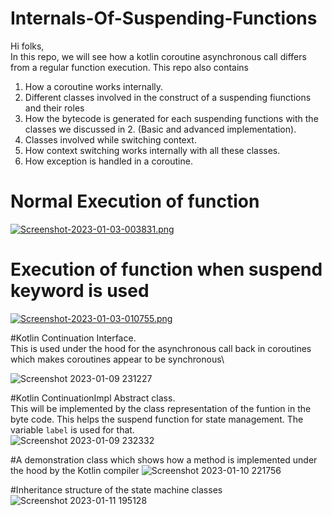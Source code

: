# Internals-Of-Suspending-Functions

Hi folks,\
In this repo, we will see how a kotlin coroutine asynchronous call differs from a regular function execution.
This repo also contains
1. How a coroutine works internally.
2. Different classes involved in the construct of a suspending fiunctions and their roles
3. How the bytecode is generated for each suspending functions with the classes we discussed in 2. (Basic and advanced implementation).
4. Classes involved while switching context.
5. How context switching works internally with all these classes.
6. How exception is handled in a coroutine.



# Normal Execution of function

[![Screenshot-2023-01-03-003831.png](https://i.postimg.cc/TYSCcwyz/Screenshot-2023-01-03-003831.png)](https://postimg.cc/Mv776zm5)

# Execution of function when suspend keyword is used

[![Screenshot-2023-01-03-010755.png](https://i.postimg.cc/7Y0MkNtL/Screenshot-2023-01-03-010755.png)](https://postimg.cc/KRcg7t2X)

#Kotlin Continuation Interface.\
This is used under the hood for the asynchronous call back in coroutines which makes coroutines appear to be synchronous\

![Screenshot 2023-01-09 231227](https://user-images.githubusercontent.com/58071934/211372875-77952cdd-c644-407c-b638-ef541b59d533.png)


#Kotlin ContinuationImpl Abstract class.\
This will be implemented by the class representation of the funtion in the byte code. This helps the suspend function for state management. The variable `label` is used for that.\
![Screenshot 2023-01-09 232332](https://user-images.githubusercontent.com/58071934/211375205-0246326c-a27a-4392-b5d2-0ef95bda8ebd.png)


#A demonstration class which shows how a method is implemented under the hood by the Kotlin compiler
![Screenshot 2023-01-10 221756](https://user-images.githubusercontent.com/58071934/211612715-f7a80673-4332-409b-93f9-6f099e204561.png)


#Inheritance structure of the state machine classes
![Screenshot 2023-01-11 195128](https://user-images.githubusercontent.com/58071934/211830124-0ed250d1-0adc-42de-b3b2-caa1350bfc32.png)





